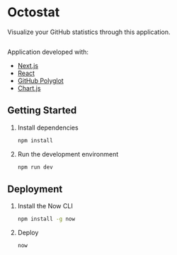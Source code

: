 # Octostat

Visualize your GitHub statistics through this application.

![]()

Application developed with:

- [Next.js](https://nextjs.org/)
- [React](https://reactjs.org/)
- [GitHub Polyglot](https://github.com/IonicaBizau/node-gh-polyglot)
- [Chart.js](https://www.chartjs.org/)

## Getting Started

1. Install dependencies

   ```bash
   npm install
   ```

2. Run the development environment

   ```bash
   npm run dev
   ```

## Deployment

1. Install the Now CLI

   ```bash
   npm install -g now
   ```

2. Deploy

   ```bash
   now
   ```
